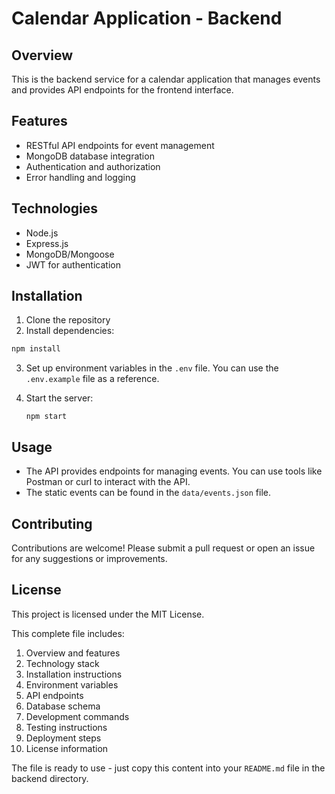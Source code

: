 # Calendar Application - Backend

## Overview

This is the backend service for a calendar application that manages events and provides API endpoints for the frontend interface.

## Features

- RESTful API endpoints for event management
- MongoDB database integration
- Authentication and authorization
- Error handling and logging

## Technologies

- Node.js
- Express.js
- MongoDB/Mongoose
- JWT for authentication

## Installation

1. Clone the repository
2. Install dependencies:

```bash
npm install
```

3. Set up environment variables in the `.env` file. You can use the `.env.example` file as a reference.

4. Start the server:
   ```
   npm start
   ```

## Usage

- The API provides endpoints for managing events. You can use tools like Postman or curl to interact with the API.
- The static events can be found in the `data/events.json` file.

## Contributing

Contributions are welcome! Please submit a pull request or open an issue for any suggestions or improvements.

## License

This project is licensed under the MIT License.

This complete file includes:

1. Overview and features
2. Technology stack
3. Installation instructions
4. Environment variables
5. API endpoints
6. Database schema
7. Development commands
8. Testing instructions
9. Deployment steps
10. License information

The file is ready to use - just copy this content into your `README.md` file in the backend directory.
